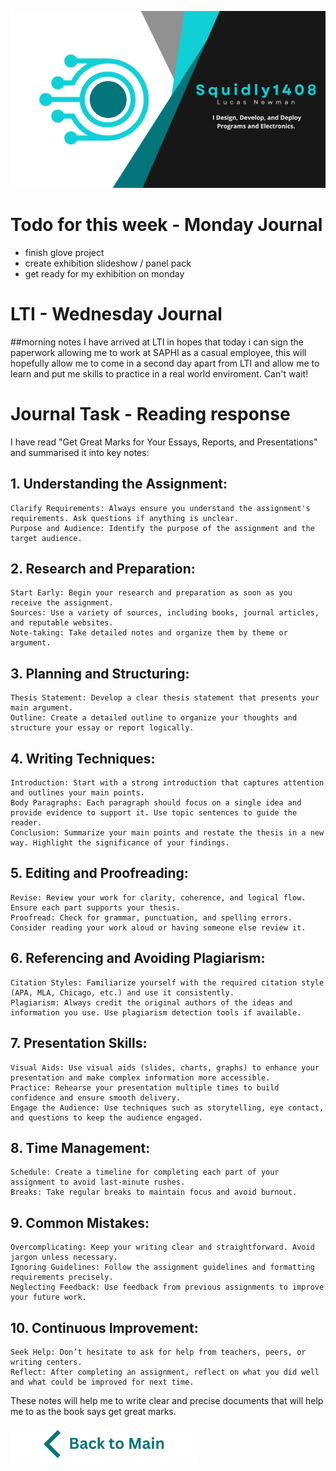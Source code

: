 ![Header](https://raw.githubusercontent.com/Squidly1408/Journals-Term-1-2024/main/title.png
)
# Todo for this week - Monday Journal
- finish glove project
- create exhibition slideshow / panel pack
- get ready for my exhibition on monday

# LTI - Wednesday Journal
##morning notes
I have arrived at LTI in hopes that today i can sign the paperwork allowing me to work at SAPHI as a casual employee, this will hopefully allow me to come in a second day apart from LTI and allow me to learn and put me skills to practice in a real world enviroment. Can't wait!



# Journal Task - Reading response
I have read "Get Great Marks for Your Essays, Reports, and Presentations" and summarised it into key notes:

## 1. Understanding the Assignment:
    Clarify Requirements: Always ensure you understand the assignment's requirements. Ask questions if anything is unclear.
    Purpose and Audience: Identify the purpose of the assignment and the target audience.

## 2. Research and Preparation:
    Start Early: Begin your research and preparation as soon as you receive the assignment.
    Sources: Use a variety of sources, including books, journal articles, and reputable websites.
    Note-taking: Take detailed notes and organize them by theme or argument.

## 3. Planning and Structuring:
    Thesis Statement: Develop a clear thesis statement that presents your main argument.
    Outline: Create a detailed outline to organize your thoughts and structure your essay or report logically.

## 4. Writing Techniques:
    Introduction: Start with a strong introduction that captures attention and outlines your main points.
    Body Paragraphs: Each paragraph should focus on a single idea and provide evidence to support it. Use topic sentences to guide the reader.
    Conclusion: Summarize your main points and restate the thesis in a new way. Highlight the significance of your findings.

## 5. Editing and Proofreading:
    Revise: Review your work for clarity, coherence, and logical flow. Ensure each part supports your thesis.
    Proofread: Check for grammar, punctuation, and spelling errors. Consider reading your work aloud or having someone else review it.

## 6. Referencing and Avoiding Plagiarism:
    Citation Styles: Familiarize yourself with the required citation style (APA, MLA, Chicago, etc.) and use it consistently.
    Plagiarism: Always credit the original authors of the ideas and information you use. Use plagiarism detection tools if available.

## 7. Presentation Skills:
    Visual Aids: Use visual aids (slides, charts, graphs) to enhance your presentation and make complex information more accessible.
    Practice: Rehearse your presentation multiple times to build confidence and ensure smooth delivery.
    Engage the Audience: Use techniques such as storytelling, eye contact, and questions to keep the audience engaged.

## 8. Time Management:
    Schedule: Create a timeline for completing each part of your assignment to avoid last-minute rushes.
    Breaks: Take regular breaks to maintain focus and avoid burnout.

## 9. Common Mistakes:
    Overcomplicating: Keep your writing clear and straightforward. Avoid jargon unless necessary.
    Ignoring Guidelines: Follow the assignment guidelines and formatting requirements precisely.
    Neglecting Feedback: Use feedback from previous assignments to improve your future work.

## 10. Continuous Improvement:
    Seek Help: Don’t hesitate to ask for help from teachers, peers, or writing centers.
    Reflect: After completing an assignment, reflect on what you did well and what could be improved for next time.

These notes will help me to write clear and precise documents that will help me to as the book says get great marks.

[![back to main](https://raw.githubusercontent.com/Squidly1408/Journals-Term-2-2024/main/Back%20to%20Main.png)](https://github.com/Squidly1408/Journals-Term-2-2024/blob/main/Readme.md)
